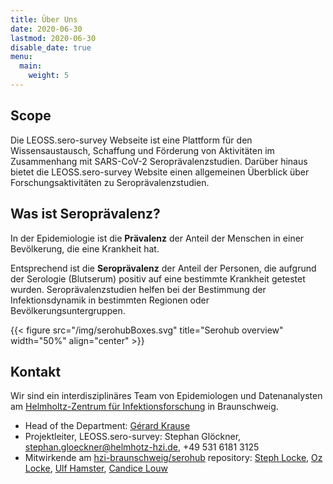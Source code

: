 ```yaml
---
title: Über Uns
date: 2020-06-30
lastmod: 2020-06-30
disable_date: true
menu:
  main:
    weight: 5
---
```


## Scope
Die LEOSS.sero-survey Webseite ist eine Plattform für den Wissensaustausch, Schaffung und Förderung von Aktivitäten im Zusammenhang mit SARS-CoV-2 Seroprävalenzstudien. Darüber hinaus bietet die LEOSS.sero-survey Website einen allgemeinen Überblick über Forschungsaktivitäten zu Seroprävalenzstudien.

## Was ist Seroprävalenz?
In der Epidemiologie ist die __Prävalenz__ der Anteil der Menschen in einer Bevölkerung, die eine Krankheit hat.

Entsprechend ist die __Seroprävalenz__ der Anteil der Personen, die aufgrund der Serologie (Blutserum) positiv auf eine bestimmte Krankheit getestet wurden. Seroprävalenzstudien helfen bei der Bestimmung der Infektionsdynamik in bestimmten Regionen oder Bevölkerungsuntergruppen.

{{< figure src="/img/serohubBoxes.svg" title="Serohub overview" width="50%" align="center" >}}

## Kontakt
Wir sind ein interdisziplinäres Team von Epidemiologen und Datenanalysten am [Helmholtz-Zentrum für Infektionsforschung](https://www.helmholtz-hzi.de/) in Braunschweig.

* Head of the Department: [Gérard Krause](https://www.helmholtz-hzi.de/de/forschung/forschungsschwerpunkte/bakterielle-und-virale-krankheitserreger/epidemiologie/gerard-krause/) 
* Projektleiter, LEOSS.sero-survey: Stephan Glöckner, stephan.gloeckner@helmhotz-hzi.de, +49 531 6181 3125
* Mitwirkende am [hzi-braunschweig/serohub](https://github.com/hzi-braunschweig/serohub/graphs/contributors) repository: [Steph Locke](https://github.com/stephlocke), [Oz Locke](https://github.com/OzLocke), [Ulf Hamster](https://github.com/ulf1), [Candice Louw](https://github.com/Candice-Louw)
